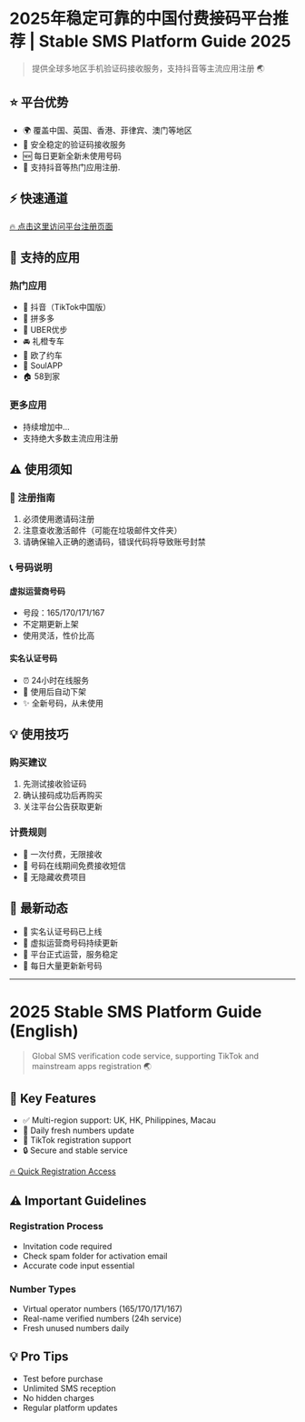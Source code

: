 # 2025年稳定可靠的中国付费接码平台推荐 | Stable SMS Platform Guide 2025

> 提供全球多地区手机验证码接收服务，支持抖音等主流应用注册 🌏

## ⭐️ 平台优势

- 🌍 覆盖中国、英国、香港、菲律宾、澳门等地区
- 🔐 安全稳定的验证码接收服务
- 🆕 每日更新全新未使用号码
- 💫 支持抖音等热门应用注册.

## ⚡️ 快速通道

[🔥 点击这里访问平台注册页面](https://h5.haozhuma.cn/reg.html?action=azaszlbmzlas)

## 📱 支持的应用

### 热门应用
- 🎯 抖音（TikTok中国版）
- 🛒 拼多多
- 🚗 UBER优步
- 🚘 礼橙专车
- 🚙 欧了约车
- 💝 SoulAPP
- 🏠 58到家

### 更多应用
- 持续增加中...
- 支持绝大多数主流应用注册

## ⚠️ 使用须知

### 📝 注册指南
1. 必须使用邀请码注册
2. 注意查收激活邮件（可能在垃圾邮件文件夹）
3. 请确保输入正确的邀请码，错误代码将导致账号封禁

### 📞 号码说明
#### 虚拟运营商号码
- 号段：165/170/171/167
- 不定期更新上架
- 使用灵活，性价比高

#### 实名认证号码
- ⏰ 24小时在线服务
- 🔄 使用后自动下架
- ✨ 全新号码，从未使用

## 💡 使用技巧

### 购买建议
1. 先测试接收验证码
2. 确认接码成功后再购买
3. 关注平台公告获取更新

### 计费规则
- 📌 一次付费，无限接收
- 📌 号码在线期间免费接收短信
- 📌 无隐藏收费项目

## 🔔 最新动态

- 📢 实名认证号码已上线
- 📢 虚拟运营商号码持续更新
- 📢 平台正式运营，服务稳定
- 📢 每日大量更新新号码

---

# 2025 Stable SMS Platform Guide (English)

> Global SMS verification code service, supporting TikTok and mainstream apps registration 🌏

## 🌟 Key Features

- ✅ Multi-region support: UK, HK, Philippines, Macau
- 🔄 Daily fresh numbers update
- 💫 TikTok registration support
- 🔒 Secure and stable service

[🔥 Quick Registration Access](https://h5.haozhuma.cn/reg.html?action=azaszlbmzlas)

## ⚠️ Important Guidelines

### Registration Process
- Invitation code required
- Check spam folder for activation email
- Accurate code input essential

### Number Types
- Virtual operator numbers (165/170/171/167)
- Real-name verified numbers (24h service)
- Fresh unused numbers daily

## 💡 Pro Tips

- Test before purchase
- Unlimited SMS reception
- No hidden charges
- Regular platform updates